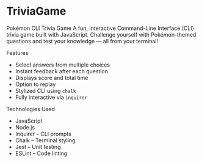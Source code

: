 # TriviaGame

Pokémon CLI Trivia Game
A fun, interactive Command-Line Interface (CLI) trivia game built with JavaScript. Challenge yourself with Pokémon-themed questions and test your knowledge — all from your terminal!

Features

- Select answers from multiple choices
- Instant feedback after each question
- Displays score and total time
- Option to replay
- Stylized CLI using `chalk`
- Fully interactive via `inquirer`

Technologies Used

- JavaScript
- Node.js
- Inquirer – CLI prompts
- Chalk – Terminal styling
- Jest – Unit testing
- ESLint – Code linting